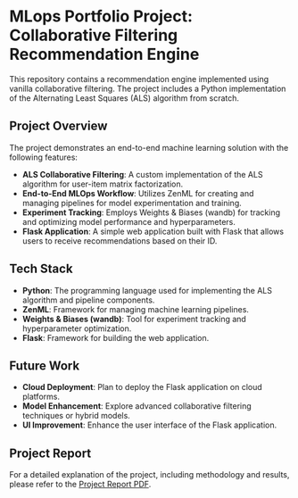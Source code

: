 # MLops Portfolio Project: Collaborative Filtering Recommendation Engine

This repository contains a recommendation engine implemented using vanilla collaborative filtering. The project includes a Python implementation of the Alternating Least Squares (ALS) algorithm from scratch.

## Project Overview

The project demonstrates an end-to-end machine learning solution with the following features:

- **ALS Collaborative Filtering**: A custom implementation of the ALS algorithm for user-item matrix factorization.
- **End-to-End MLOps Workflow**: Utilizes ZenML for creating and managing pipelines for model experimentation and training.
- **Experiment Tracking**: Employs Weights & Biases (wandb) for tracking and optimizing model performance and hyperparameters.
- **Flask Application**: A simple web application built with Flask that allows users to receive recommendations based on their ID.

## Tech Stack

- **Python**: The programming language used for implementing the ALS algorithm and pipeline components.
- **ZenML**: Framework for managing machine learning pipelines.
- **Weights & Biases (wandb)**: Tool for experiment tracking and hyperparameter optimization.
- **Flask**: Framework for building the web application.

## Future Work

- **Cloud Deployment**: Plan to deploy the Flask application on cloud platforms.
- **Model Enhancement**: Explore advanced collaborative filtering techniques or hybrid models.
- **UI Improvement**: Enhance the user interface of the Flask application.

## Project Report

For a detailed explanation of the project, including methodology and results, please refer to the [Project Report PDF](https://drive.google.com/file/d/1cXU7dM8-ol7cc30IUUbflw77BQXSO6Iv/view?usp=sharing).

